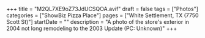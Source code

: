 +++
title = "M2QL7XE9oZ73JdUCSQOA.avif"
draft = false
tags = ["Photos"]
categories = ["ShowBiz Pizza Place"]
pages = ["White Settlement, TX (7750 Scott St)"]
startDate = ""
description = "A photo of the store's exterior in 2004 not long remodeling to the 2003 Update (PC: Unknown)"
+++
